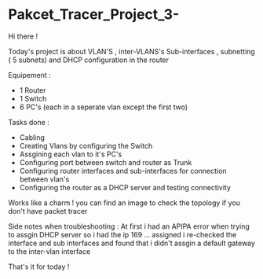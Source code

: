 # Pakcet_Tracer_Project_3-


Hi there ! 

Today's project is about VLAN'S , inter-VLANS's Sub-interfaces , subnetting ( 5 subnets) and DHCP configuration in the router 

Equipement : 

- 1 Router 
- 1 Switch 
- 6 PC's (each in a seperate vlan except the first two) 

Tasks done : 

- Cabling 
- Creating Vlans by configuring the Switch 
- Assgining each vlan to it's PC's 
- Configuring port between switch and router as Trunk 
- Configuring router interfaces and sub-interfaces for connection between vlan's 
- Configuring the router as a DHCP server and testing connectivity 

Works like a charm ! you can find an image to check the topology if you don't have packet tracer

Side notes when troubleshooting : 
At first i had an APIPA error when trying to assgin DHCP server so i had the ip 169 ... assigned i re-checked the interface and sub interfaces and found 
that i didn't assgin a default gateway to the inter-vlan interface 

That's it for today ! 
